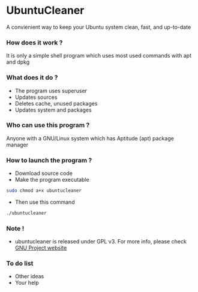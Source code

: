 # UbuntuCleaner
A convienient way to keep your Ubuntu system clean, fast, and up-to-date

### How does it work ?
It is only a simple shell program which uses most used commands with apt and dpkg

### What does it do ?
* The program uses superuser
* Updates sources
* Deletes cache, unused packages
* Updates system and packages

### Who can use this program ?
Anyone with a GNU/Linux system which has Aptitude (apt) package manager

### How to launch the program ?
* Download source code
* Make the program executable

```sh
sudo chmod a+x ubuntucleaner
```
* Then use this command

```sh
./ubuntucleaner
```
### Note !
- ubuntucleaner is released under GPL v3. For more info, please check [GNU Project website](https://www.gnu.org/licenses/licenses.html)

### To do list
* Other ideas
* Your help
